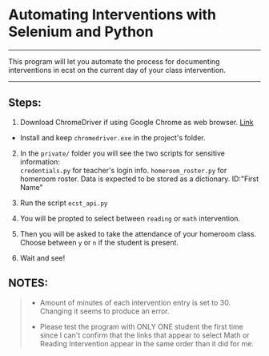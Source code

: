 # Automating Interventions with Selenium and Python
***

This program will let you automate the process for documenting interventions in ecst on the current day of your class intervention.   
***

## Steps:

1. Download ChromeDriver if using Google Chrome as web browser. [Link](https://chromedriver.chromium.org/downloads) 
- Install and keep `chromedriver.exe` in the project's folder.  

2. In the `private/` folder you will see the two scripts for sensitive information:  
`credentials.py` for teacher's login info.  `homeroom_roster.py` for homeroom roster. Data is expected to be stored as a dictionary. ID:"First Name"  

3. Run the script `ecst_api.py`  

4. You will be propted to select between `reading` or `math` intervention.  

5. Then you will be asked to take the attendance of your homeroom class.  
   Choose between `y` or `n` if the student is present.  

6. Wait and see! 


## NOTES:

> * Amount of minutes of each intervention entry is set to 30. Changing it seems to produce an error.
>
> * Please test the program with ONLY ONE student the first time since I can't confirm that the links that appear to select Math or Reading Intervention appear in the same order than it did for me.


